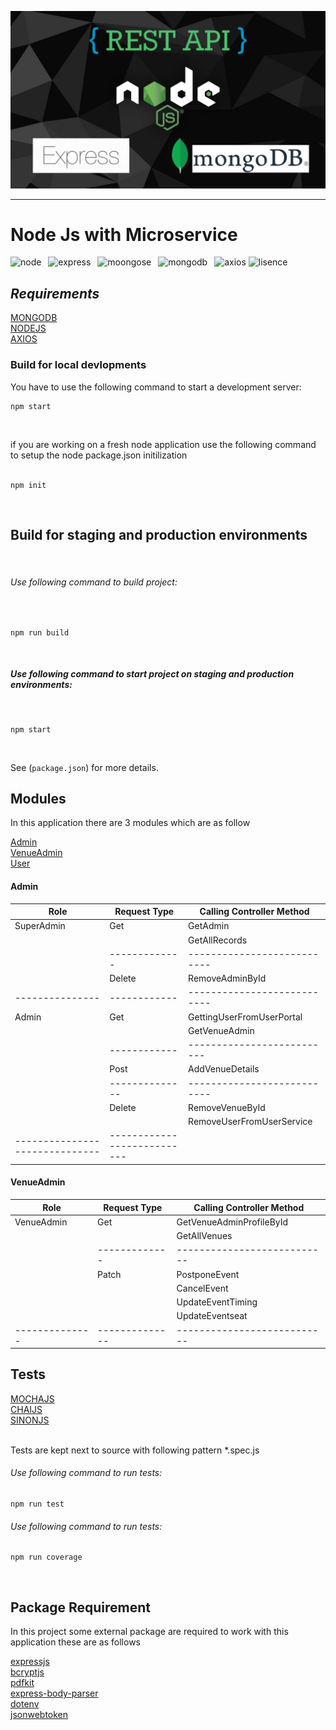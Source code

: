![mongo](./images/mongo.png 'mongo') 
<br/>
<hr/>

# Node Js with Microservice 

![node](https://img.shields.io/badge/v16.13.2-node-green 'node') &ensp;![express](https://img.shields.io/badge/4.18.1-express-lightgrey 'express') &ensp;![moongose](https://img.shields.io/badge/6.3.4-mongoose-red 'mongoose') &ensp;![mongodb](https://img.shields.io/badge/4.2-mongodb-brightgreen 'mongodb') &ensp;![axios](https://img.shields.io/badge/0.27.2-axios-red 'axios')
![lisence](https://img.shields.io/badge/mit-lisence-yellow 'lisence')<br/>

## _Requirements_ <br />
[MONGODB](https://www.mongodb.com/cloud/atlas "mongodb")  <br/>
[NODEJS](https://nodejs.org "nodejs")  <br/>
[AXIOS](https://axios-http.com 'axios')  <br/>

### Build for local devlopments <br/>

You have to use the following command to start a development server:

```
npm start
```
<br/>

if you are working on a fresh node application use the following command to setup the node package.json initilization <br/>
<br/>

```
npm init
```
<br/>

## Build for staging and production environments
<br/>


###### Use following command to build project:
<br/>

```
npm run build
```

<br/>


##### Use following command to start project on staging and production environments:
<br/>

```
npm start
```

<br/>

See (`package.json`) for more details. <br/>

## Modules

In this application there are 3 modules which are as follow

[Admin](https://github.com/ShHimanshu9258/book_my_show/blob/master/admin/src/routes/admin-routes.js 'admin') <br/>
[VenueAdmin](https://github.com/ShHimanshu9258/book_my_show/blob/master/admin/src/routes/venue-routes.js 'venue')<br>
[User](https://github.com/ShHimanshu9258/book_my_show/tree/master/user 'user')

#### Admin

|   Role        | Request Type | Calling Controller Method |
| --------------| ------------ | ------------------------- |
|  SuperAdmin   | Get          | GetAdmin                  |
|               |              | GetAllRecords             |
|               | -------------|---------------------------|
|               |  Delete      | RemoveAdminById           |
|---------------| ------------ |---------------------------|
| Admin         | Get          | GettingUserFromUserPortal |
|               |              | GetVenueAdmin             |
|               | ------------ | --------------------------|
|               | Post         | AddVenueDetails           |
|               |--------------|---------------------------|
|               | Delete       | RemoveVenueById           |
|               |              | RemoveUserFromUserService |
|------------------------------|---------------------------|

#### VenueAdmin

|   Role        | Request Type | Calling Controller Method |
| --------------| ------------ | ------------------------- |
|  VenueAdmin   | Get          | GetVenueAdminProfileById  |
|               |              | GetAllVenues              |
|               | -------------|---------------------------|        
|               | Patch        | PostponeEvent             |
|               |              | CancelEvent               | 
|               |              | UpdateEventTiming         |
|               |              | UpdateEventseat           |
|-------------- |--------------|---------------------------|


## Tests <br/>

[MOCHAJS](https://mochajs.org/ 'mocha') <br/>
[CHAIJS](https://chaijs.org/ 'chai')<br/>
[SINONJS](https://sinonjs.org/ 'sinon')<br/>
<br/>

Tests are kept next to source with following pattern *.spec.js
<br/>

###### Use following command to run tests: <br/>
```
npm run test
```

###### Use following command to run tests: <br/>
```
npm run coverage
```
<br/>

## Package Requirement <br/>

In this project some external package are required to work with this application these are as follows
<br/>

[expressjs](https://expressjs.com 'expressjs')<br/>
[bcryptjs](https://www.npmjs.com/package/bcryptjs 'bcryptjs')<br/>
[pdfkit](https://www.npmjs.com/package/pdfkit-es 'pdfkit')<br/>
[express-body-parser](https://expressjs.com/en/resources/middleware/body-parser.html 'express-body-parser')<br/>
[dotenv](https://www.npmjs.com/package/dotenv 'dotenv')<br/>
[jsonwebtoken](https://www.npmjs.com/package/jsonwebtoken 'jsonwebtoken')<br/>




